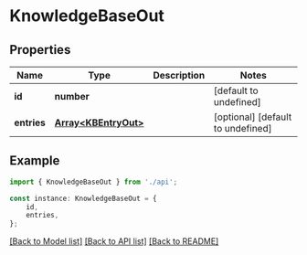 # KnowledgeBaseOut


## Properties

Name | Type | Description | Notes
------------ | ------------- | ------------- | -------------
**id** | **number** |  | [default to undefined]
**entries** | [**Array&lt;KBEntryOut&gt;**](KBEntryOut.md) |  | [optional] [default to undefined]

## Example

```typescript
import { KnowledgeBaseOut } from './api';

const instance: KnowledgeBaseOut = {
    id,
    entries,
};
```

[[Back to Model list]](../README.md#documentation-for-models) [[Back to API list]](../README.md#documentation-for-api-endpoints) [[Back to README]](../README.md)
